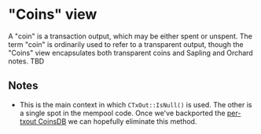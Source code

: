 # "Coins" view

A "coin" is a transaction output, which may be either spent or
unspent. The term "coin" is ordinarily used to refer to a transparent
output, though the "Coins" view encapsulates both transparent coins
and Sapling and Orchard notes.
TBD

## Notes

- This is the main context in which `CTxOut::IsNull()` is used. The other is a
  single spot in the mempool code. Once we've backported the
  [per-txout CoinsDB](https://github.com/bitcoin/bitcoin/pull/10195) we can
  hopefully eliminate this method.

